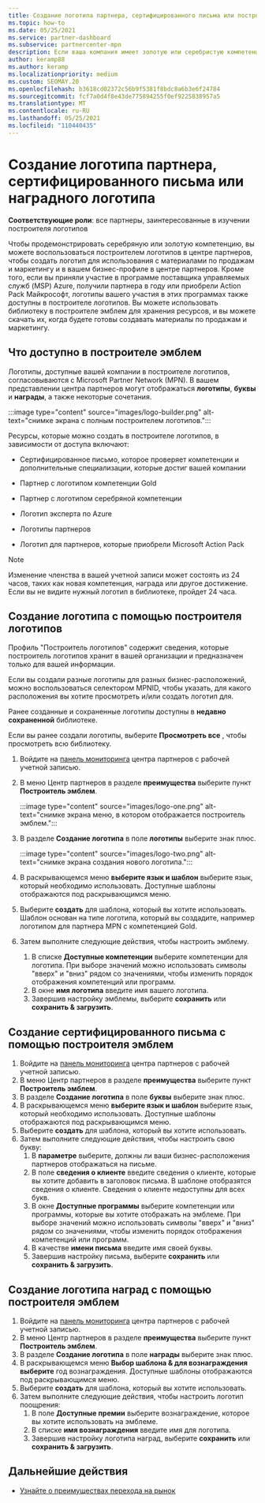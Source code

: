 ```yaml
---
title: Создание логотипа партнера, сертифицированного письма или построителя логотипов
ms.topic: how-to
ms.date: 05/25/2021
ms.service: partner-dashboard
ms.subservice: partnercenter-mpn
description: Если ваша компания имеет золотую или серебристую компетенцию, вы можете создать логотип, настроенный для вашей компании, или запросить настроенный сертификат проверки с помощью средства "Построитель эмблем" в центре партнеров.
author: keramp88
ms.author: keramp
ms.localizationpriority: medium
ms.custom: SEOMAY.20
ms.openlocfilehash: b3618cd02372c56b9f5381f8bdc8a6b3e6f24784
ms.sourcegitcommit: fcf7a0d4f8e43de775894255f0ef9225838957a5
ms.translationtype: MT
ms.contentlocale: ru-RU
ms.lasthandoff: 05/25/2021
ms.locfileid: "110440435"
---
```

# <a name="create-a-partner-logo-certified-letter-or-award-logo"></a>Создание логотипа партнера, сертифицированного письма или наградного логотипа

**Соответствующие роли**: все партнеры, заинтересованные в изучении построителя логотипов

Чтобы продемонстрировать серебряную или золотую компетенцию, вы можете воспользоваться построителем логотипов в центре партнеров, чтобы создать логотип для использования с материалами по продажам и маркетингу и в вашем бизнес-профиле в центре партнеров. Кроме того, если вы приняли участие в программе поставщика управляемых служб (MSP) Azure, получили партнера в году или приобрели Action Pack Майкрософт, логотипы вашего участия в этих программах также доступны в построителе логотипов. Вы можете использовать библиотеку в построителе эмблем для хранения ресурсов, и вы можете скачать их, когда будете готовы создавать материалы по продажам и маркетингу.

## <a name="what-is-available-in-logo-builder"></a>Что доступно в построителе эмблем

Логотипы, доступные вашей компании в построителе логотипов, согласовываются с Microsoft Partner Network (MPN). В вашем представлении центра партнеров могут отображаться **логотипы**, **буквы** и **награды**, а также некоторые сочетания.

:::image type="content" source="images/logo-builder.png" alt-text="снимке экрана с полным построителем логотипов.":::

Ресурсы, которые можно создать в построителе логотипов, в зависимости от доступа включают:

- Сертифицированное письмо, которое проверяет компетенции и дополнительные специализации, которые достиг вашей компании

- Партнер с логотипом компетенции Gold

- Партнер с логотипом серебряной компетенции

- Логотип эксперта по Azure

- Логотипы партнеров

- Логотип для партнеров, которые приобрели Microsoft Action Pack

>[!NOTE]
>Изменение членства в вашей учетной записи может состоять из 24 часов, таких как новая компетенция, награда или другое достижение. Если вы не видите нужный логотип в библиотеке, пройдет 24 часа.

## <a name="create-a-logo-using-logo-builder"></a>Создание логотипа с помощью построителя логотипов

Профиль "Построитель логотипов" содержит сведения, которые построитель логотипов хранит в вашей организации и предназначен только для вашей информации.

Если вы создали разные логотипы для разных бизнес-расположений, можно воспользоваться селектором MPNID, чтобы указать, для какого расположения вы хотите просмотреть и/или создать логотип для.

Ранее созданные и сохраненные логотипы доступны в **недавно сохраненной** библиотеке.

Если вы ранее создали логотипы, выберите **Просмотреть все** , чтобы просмотреть всю библиотеку.

1. Войдите на [панель мониторинга](https://partner.microsoft.com/dashboard) центра партнеров с рабочей учетной записью.
1. В меню Центр партнеров в разделе **преимущества** выберите пункт **Построитель эмблем**.

   :::image type="content" source="images/logo-one.png" alt-text="снимке экрана меню, в котором отображается построитель эмблем.":::
1. В разделе **Создание логотипа** в поле **логотипы** выберите знак плюс.

   :::image type="content" source="images/logo-two.png" alt-text="снимке экрана создания нового логотипа.":::
1. В раскрывающемся меню **выберите язык и шаблон** выберите язык, который необходимо использовать. Доступные шаблоны отображаются под раскрывающимся меню.
1. Выберите **создать** для шаблона, который вы хотите использовать. Шаблон основан на типе логотипа, который вы создадите, например логотипом для партнера MPN с компетенцией Gold.
1. Затем выполните следующие действия, чтобы настроить эмблему.
    1. В списке **Доступные компетенции** выберите компетенции для логотипа. При выборе значений можно использовать символы "вверх" и "вниз" рядом со значениями, чтобы изменить порядок отображения компетенций или программ.
    1. В окне **имя логотипа** введите имя вашего логотипа.
    1. Завершив настройку эмблемы, выберите **сохранить** или **сохранить & загрузить**.

## <a name="create-a-certified-letter-using-logo-builder"></a>Создание сертифицированного письма с помощью построителя эмблем

1. Войдите на [панель мониторинга](https://partner.microsoft.com/dashboard) центра партнеров с рабочей учетной записью.
1. В меню Центр партнеров в разделе **преимущества** выберите пункт **Построитель эмблем**.
1. В разделе **Создание логотипа** в поле **буквы** выберите знак плюс.
1. В раскрывающемся меню **выберите язык и шаблон** выберите язык, который необходимо использовать. Доступные шаблоны отображаются под раскрывающимся меню.
1. Выберите **создать** для шаблона, который вы хотите использовать.
1. Затем выполните следующие действия, чтобы настроить свою букву:
    1. В **параметре** выберите, должны ли ваши бизнес-расположения партнеров отображаться на письме.
    1. В поле **сведения о клиенте** введите сведения о клиенте, которые вы хотите добавить в заголовок письма. В шаблоне отобразятся сведения о клиенте. Сведения о клиенте недоступны для всех букв.
    1. В окне **Доступные программы** выберите компетенции или программы, которые вы хотите отображать на эмблеме. При выборе значений можно использовать символы "вверх" и "вниз" рядом со значениями, чтобы изменить порядок отображения компетенций или программ.
    1. В качестве **имени письма** введите имя своей буквы.
    1. Завершив настройку письма, выберите **сохранить** или **сохранить & загрузить**.

## <a name="create-an-award-logo-using-logo-builder"></a>Создание логотипа наград с помощью построителя эмблем

1. Войдите на [панель мониторинга](https://partner.microsoft.com/dashboard) центра партнеров с рабочей учетной записью.
1. В меню Центр партнеров в разделе **преимущества** выберите пункт **Построитель эмблем**.
1. В разделе **Создание логотипа** в поле **награды** выберите знак плюс.
1. В раскрывающемся меню **Выбор шаблона & для вознаграждения выберите** год вознаграждения. Доступные шаблоны отображаются под раскрывающимся меню.
1. Выберите **создать** для шаблона, который вы хотите использовать.
1. Затем выполните следующие действия, чтобы настроить логотип поощрения:
    1. В поле **Доступные премии** выберите вознаграждение, которое вы хотите использовать на эмблеме.
    1. В списке **имя вознаграждения** введите имя для логотипа.
    1. Завершив настройку логотипа наград, выберите **сохранить** или **сохранить & загрузить**.

## <a name="next-steps"></a>Дальнейшие действия

- [Узнайте о преимуществах перехода на рынок](mpn-learn-about-go-to-market-benefits.md)

